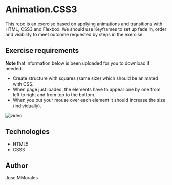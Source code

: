 # **Animation.CSS3**

This repo is an exercise based on applying animations and transitions with HTML, CSS3 and Flexbox. We should use Keyframes to set up fade In, order and visibility to meet outcome requested by steps in the exercise.

## **Exercise requirements**

**Note** that information below is been uploaded for you to download if needed.

* Create structure with squares (same size) which should be animated with CSS. 
* When page just loaded, the elements have to appear one by one from left to right and from top to the bottom.
* When you put your mouse over each element it should increase the size (individually).

![video](https://user-images.githubusercontent.com/43299285/92919949-b5ddac80-f431-11ea-9b92-5b5e29445a87.gif)

## **Technologies**
* HTML5
* CSS3

## **Author**
Jose MMorales